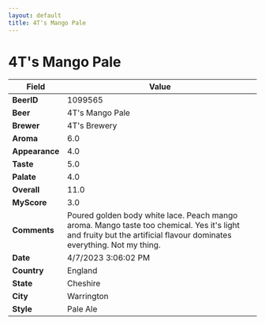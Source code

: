 ```yaml
---
layout: default
title: 4T's Mango Pale
---
```


# 4T's Mango Pale

| Field         | Value     |
|---------------|-----------|
| **BeerID** | 1099565 |
| **Beer** | 4T's Mango Pale |
| **Brewer** | 4T&#39;s Brewery |
| **Aroma** | 6.0 |
| **Appearance** | 4.0 |
| **Taste** | 5.0 |
| **Palate** | 4.0 |
| **Overall** | 11.0 |
| **MyScore** | 3.0 |
| **Comments** | Poured golden body white lace. Peach mango aroma. Mango taste too chemical. Yes it's light and fruity but the artificial flavour dominates everything. Not my thing. |
| **Date** | 4/7/2023 3:06:02 PM |
| **Country** | England |
| **State** | Cheshire |
| **City** | Warrington |
| **Style** | Pale Ale |
